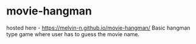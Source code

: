 # movie-hangman
hosted here - https://melvin-n.github.io/movie-hangman/
Basic hangman type game where user has to guess the movie name.
